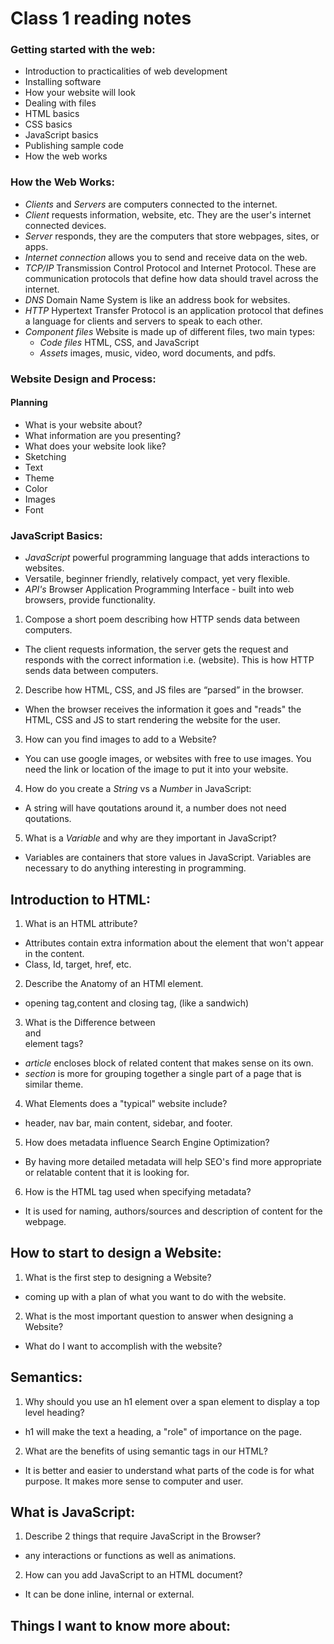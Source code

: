 # Class 1 reading notes

### Getting started with the web:

* Introduction to practicalities of web development
* Installing software
* How your website will look
* Dealing with files
* HTML basics
* CSS basics
* JavaScript basics
* Publishing sample code
* How the web works

### How the Web Works:

* *Clients* and *Servers* are computers connected to the internet.
* *Client* requests information, website, etc. They are the user's internet connected devices.
* *Server* responds, they are the computers that store webpages, sites, or apps.
* *Internet connection* allows you to send and receive data on the web.
* *TCP/IP* Transmission Control Protocol and Internet Protocol. These are communication protocols that define how data should travel across the internet.
* *DNS* Domain Name System is like an address book for websites.
* *HTTP* Hypertext Transfer Protocol is an application protocol that defines a language for clients and servers to speak to each other.
* *Component files* Website is made up of different files, two main types:
  * *Code files* HTML, CSS, and JavaScript
  * *Assets* images, music, video, word documents, and pdfs.

### Website Design and Process:

#### Planning

* What is your website about?
* What information are you presenting?
* What does your website look like?
* Sketching
* Text
* Theme
* Color
* Images
* Font

### JavaScript Basics:

* *JavaScript* powerful programming language that adds interactions to websites.
* Versatile, beginner friendly, relatively compact, yet very flexible.
* *API's* Browser Application Programming Interface - built into web browsers, provide functionality.

1. Compose a short poem describing how HTTP sends data between computers.

* The client requests information, the server gets the request and responds with the correct information i.e. (website). This is how HTTP sends data between computers.

2. Describe how HTML, CSS, and JS files are “parsed” in the browser.

* When the browser receives the information it goes and "reads" the HTML, CSS and JS to start rendering the website for the user.

3. How can you find images to add to a Website?

* You can use google images, or websites with free to use images. You need the link or location of the image to put it into your website.

4. How do you create a *String* vs a *Number* in JavaScript:

* A string will have qoutations around it, a number does not need qoutations.

5. What is a *Variable* and why are they important in JavaScript?

* Variables are containers that store values in JavaScript. Variables are necessary to do anything interesting in programming.

## Introduction to HTML:

1. What is an HTML attribute?

* Attributes contain extra information about the element that won't appear in the content.
* Class, Id, target, href, etc.

2. Describe the Anatomy of an HTMl element.

* opening tag,content and closing tag, (like a sandwich)

3. What is the Difference between *<article>* and *<section>* element tags?

* *article* encloses block of related content that makes sense on its own.
* *section* is more for grouping together a single part of a page that is similar theme.

4. What Elements does a "typical" website include?

* header, nav bar, main content, sidebar, and footer.

5. How does metadata influence Search Engine Optimization?

* By having more detailed metadata will help SEO's find more appropriate or relatable content that it is looking for.

6. How is the *<meta>* HTML tag used when specifying metadata?

* It is used for naming, authors/sources and description of content for the webpage.

## How to start to design a Website:

1. What is the first step to designing a Website?

* coming up with a plan of what you want to do with the website.

2. What is the most important question to answer when designing a Website?

* What do I want to accomplish with the website?

## Semantics:

1. Why should you use an h1 element over a span element to display a top level heading?

* h1 will make the text a heading, a "role" of importance on the page.

2. What are the benefits of using semantic tags in our HTML?

* It is better and easier to understand what parts of the code is for what purpose. It makes more sense to computer and user.

## What is JavaScript:

1. Describe 2 things that require JavaScript in the Browser?

* any interactions or functions as well as animations.

2. How can you add JavaScript to an HTML document?

* It can be done inline, internal or external.

## Things I want to know more about:
